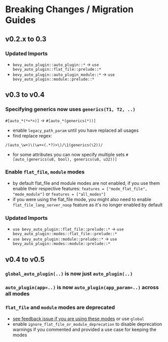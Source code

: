 # Breaking Changes / Migration Guides

## v0.2.x to 0.3

### Updated Imports

- `bevy_auto_plugin::auto_plugin::*` -> `use bevy_auto_plugin::flat_file::prelude::*`
- `bevy_auto_plugin::auto_plugin_module::*` -> `use bevy_auto_plugin::module::prelude::*`

## v0.3 to v0.4

### Specifying generics now uses `generics(T1, T2, ..)`
`#[auto_*(*<*>)]` -> `#[auto_*(generics(*))]`
- enable `legacy_path_param` until you have replaced all usages
- find replace regex:
```regexp
/(auto_\w+)\(\w+<(.*?)>\)/\1(generics(\2))/
```
- for some attributes you can now specify multiple sets `#[auto_(generics(u8, bool), generics(u8, u32))]`

### Enable `flat_file`, `module` modes
- by default flat_file and module modes are not enabled, if you use them enable their respective features:
`features = ["mode_flat_file", "mode_module"]` or `features = ["all_modes"]`
- if you were using the flat_file mode, you might also need to enable `flat_file_lang_server_noop` feature as it's no longer enabled by default

### Updated Imports
- `use bevy_auto_plugin::flat_file::prelude::*` -> `use bevy_auto_plugin::modes::flat_file::prelude::*`
- `use bevy_auto_plugin::module::prelude::*` -> `use bevy_auto_plugin::modes::module::prelude::*`

## v0.4 to v0.5

### `global_auto_plugin(..)` is now just `auto_plugin(..)`

### `auto_plugin(app=..)` is now `auto_plugin(app_param=..)` across all modes

### `flat_file` and `module` modes are deprecated 
  - [see feedback issue if you are using these modes](https://github.com/StrikeForceZero/bevy_auto_plugin/issues/19) or use `global`
  - enable `ignore_flat_file_or_module_deprecation` to disable deprecation warnings if you commented and provided a use case for keeping the modes